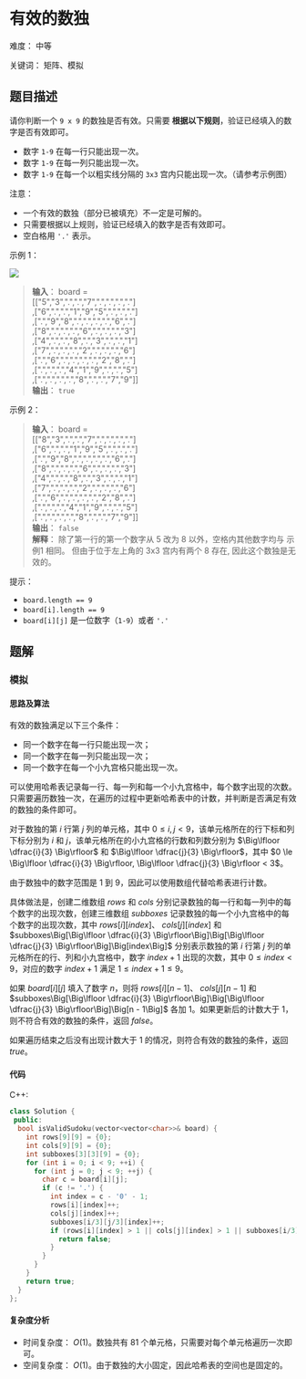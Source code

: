 # 有效的数独

难度： 中等

关键词： 矩阵、模拟

## 题目描述

请你判断一个 `9 x 9` 的数独是否有效。只需要 **根据以下规则**，验证已经填入的数字是否有效即可。

* 数字 `1-9` 在每一行只能出现一次。
* 数字 `1-9` 在每一列只能出现一次。
* 数字 `1-9` 在每一个以粗实线分隔的 `3x3` 宫内只能出现一次。（请参考示例图）

注意：

* 一个有效的数独（部分已被填充）不一定是可解的。
* 只需要根据以上规则，验证已经填入的数字是否有效即可。
* 空白格用 `'.'` 表示。

示例 1：

![](https://assets.leetcode-cn.com/aliyun-lc-upload/uploads/2021/04/12/250px-sudoku-by-l2g-20050714svg.png)

>**输入**： board = <br>
[["5","3",".",".","7",".",".",".","."] <br>
,["6",".",".","1","9","5",".",".","."] <br>
,[".","9","8",".",".",".",".","6","."] <br>
,["8",".",".",".","6",".",".",".","3"] <br>
,["4",".",".","8",".","3",".",".","1"] <br>
,["7",".",".",".","2",".",".",".","6"] <br>
,[".","6",".",".",".",".","2","8","."] <br>
,[".",".",".","4","1","9",".",".","5"] <br>
,[".",".",".",".","8",".",".","7","9"]] <br>
**输出**： `true`

示例 2：

>**输入**： board =  <br>
[["8","3",".",".","7",".",".",".","."] <br>
,["6",".",".","1","9","5",".",".","."] <br>
,[".","9","8",".",".",".",".","6","."] <br>
,["8",".",".",".","6",".",".",".","3"] <br>
,["4",".",".","8",".","3",".",".","1"] <br>
,["7",".",".",".","2",".",".",".","6"] <br>
,[".","6",".",".",".",".","2","8","."] <br>
,[".",".",".","4","1","9",".",".","5"] <br>
,[".",".",".",".","8",".",".","7","9"]] <br>
**输出**： `false` <br>
**解释**： 除了第一行的第一个数字从 5 改为 8 以外，空格内其他数字均与 示例1 相同。 但由于位于左上角的 3x3 宫内有两个 8 存在, 因此这个数独是无效的。

提示：

* `board.length == 9`
* `board[i].length == 9`
* `board[i][j]` 是一位数字（`1-9`）或者 `'.'`

## 题解

### 模拟

#### 思路及算法

有效的数独满足以下三个条件：

* 同一个数字在每一行只能出现一次；
* 同一个数字在每一列只能出现一次；
* 同一个数字在每一个小九宫格只能出现一次。

可以使用哈希表记录每一行、每一列和每一个小九宫格中，每个数字出现的次数。只需要遍历数独一次，在遍历的过程中更新哈希表中的计数，并判断是否满足有效的数独的条件即可。

对于数独的第 $i$ 行第 $j$ 列的单元格，其中 $0 \le i, j < 9$，该单元格所在的行下标和列下标分别为 $i$ 和 $j$，该单元格所在的小九宫格的行数和列数分别为 $\Big\lfloor \dfrac{i}{3} \Big\rfloor$ 和 $\Big\lfloor \dfrac{j}{3} \Big\rfloor$，其中 $0 \le \Big\lfloor \dfrac{i}{3} \Big\rfloor, \Big\lfloor \dfrac{j}{3} \Big\rfloor < 3$。

由于数独中的数字范围是 $1$ 到 $9$，因此可以使用数组代替哈希表进行计数。

具体做法是，创建二维数组 $rows$ 和 $cols$ 分别记录数独的每一行和每一列中的每个数字的出现次数，创建三维数组 $subboxes$ 记录数独的每一个小九宫格中的每个数字的出现次数，其中 $rows[i][index]$、 $cols[j][index]$ 和 $subboxes\Big[\Big\lfloor \dfrac{i}{3} \Big\rfloor\Big]\Big[\Big\lfloor \dfrac{j}{3} \Big\rfloor\Big]\Big[index\Big]$ 分别表示数独的第 $i$ 行第 $j$ 列的单元格所在的行、列和小九宫格中，数字 $index+1$ 出现的次数，其中 $0 \le index < 9$，对应的数字 $index+1$ 满足 $1 \le index + 1 \le 9$。

如果 $board[i][j]$ 填入了数字 $n$，则将 $rows[i][n−1]$、 $cols[j][n−1]$ 和 $subboxes\Big[\Big\lfloor \dfrac{i}{3} \Big\rfloor\Big]\Big[\Big\lfloor \dfrac{j}{3} \Big\rfloor\Big]\Big[n - 1\Big]$ 各加 $1$。如果更新后的计数大于 $1$，则不符合有效的数独的条件，返回 $false$。

如果遍历结束之后没有出现计数大于 $1$ 的情况，则符合有效的数独的条件，返回 $true$。

#### 代码

C++:
```cpp
class Solution {
 public:
  bool isValidSudoku(vector<vector<char>>& board) {
    int rows[9][9] = {0};
    int cols[9][9] = {0};
    int subboxes[3][3][9] = {0};
    for (int i = 0; i < 9; ++i) {
      for (int j = 0; j < 9; ++j) {
        char c = board[i][j];
        if (c != '.') {
          int index = c - '0' - 1;
          rows[i][index]++;
          cols[j][index]++;
          subboxes[i/3][j/3][index]++;
          if (rows[i][index] > 1 || cols[j][index] > 1 || subboxes[i/3][j/3][index] > 1) {
            return false;
          }
        }
      }
    }
    return true;
  }
};
```

#### 复杂度分析

* 时间复杂度： $O(1)$。数独共有 $81$ 个单元格，只需要对每个单元格遍历一次即可。
* 空间复杂度： $O(1)$。由于数独的大小固定，因此哈希表的空间也是固定的。